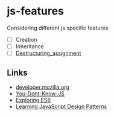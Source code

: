 # js-features
Considering different js specific features

- [ ] Creation
- [ ] Inheritance
- [ ] [Destructuring_assignment](http://exploringjs.com/es6/ch_destructuring.html)

## Links
- [developer.mozilla.org](https://developer.mozilla.org/en-US/docs/Web/JavaScript/Reference)
- [You-Dont-Know-JS](https://github.com/getify/You-Dont-Know-JS)
- [Exploring ES6](http://exploringjs.com/es6/index.html#toc_ch_destructuring)
- [Learning JavaScript Design Patterns](https://addyosmani.com/resources/essentialjsdesignpatterns/book/)

